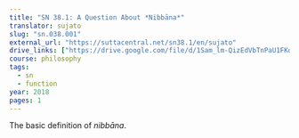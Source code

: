 ```yaml
---
title: "SN 38.1: A Question About *Nibbāna*"
translator: sujato
slug: "sn.038.001"
external_url: "https://suttacentral.net/sn38.1/en/sujato"
drive_links: ["https://drive.google.com/file/d/1Sam_lm-QizEdVbTnPaU1FKdw1s18HG15/view?usp=drivesdk"]
course: philosophy
tags:
  - sn
  - function
year: 2018
pages: 1
---
```


The basic definition of *nibbāna*.

